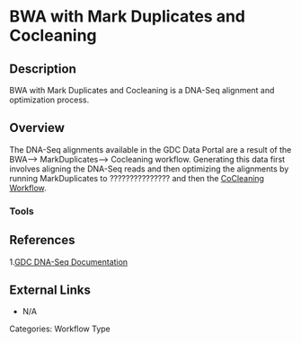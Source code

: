 # BWA with Mark Duplicates and Cocleaning #
## Description ##

BWA with Mark Duplicates and Cocleaning is a DNA-Seq alignment and optimization process.   

## Overview ##

The DNA-Seq alignments available in the GDC Data Portal are a result of the BWA--> MarkDuplicates--> Cocleaning  workflow. Generating this data first involves aligning the DNA-Seq reads and then 
optimizing the alignments by running MarkDuplicates to ??????????????? and then the [CoCleaning Workflow](LINK).  

### Tools ###
## References ##
1.[GDC DNA-Seq Documentation](https://docs.gdc.cancer.gov/Data/Bioinformatics_Pipelines/DNA_Seq_Variant_Calling_Pipeline/)

## External Links ##
* N/A

Categories: Workflow Type
